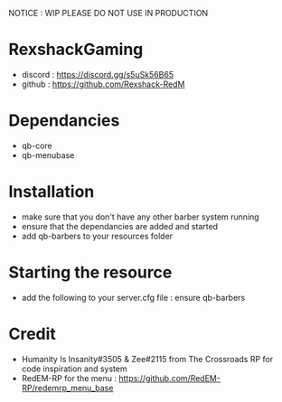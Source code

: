 NOTICE : WIP PLEASE DO NOT USE IN PRODUCTION

# RexshackGaming
- discord : https://discord.gg/s5uSk56B65
- github : https://github.com/Rexshack-RedM

# Dependancies
- qb-core
- qb-menubase

# Installation
- make sure that you don't have any other barber system running
- ensure that the dependancies are added and started
- add qb-barbers to your resources folder

# Starting the resource
- add the following to your server.cfg file : ensure qb-barbers

# Credit
- Humanity Is Insanity#3505 & Zee#2115 from The Crossroads RP for code inspiration and system
- RedEM-RP for the menu : https://github.com/RedEM-RP/redemrp_menu_base
